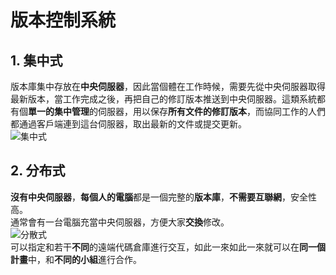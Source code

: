 ﻿# 版本控制系統
## 1. 集中式
版本庫集中存放在**中央伺服器**，因此當個體在工作時候，需要先從中央伺服器取得最新版本，當工作完成之後，再把自己的修訂版本推送到中央伺服器。這類系統都有個**單一的集中管理**的伺服器，用以保存**所有文件的修訂版本**，而協同工作的人們都通過客戶端連到這台伺服器，取出最新的文件或提交更新。  
![集中式](https://github.com/nccuSimonLee/github_note/central.png)  

## 2. 分布式
**沒有中央伺服器**，**每個人的電腦**都是一個完整的**版本庫**，**不需要互聯網**，安全性高。  
通常會有一台電腦充當中央伺服器，方便大家**交換**修改。  
![分散式](https://github.com/nccuSimonLee/github_note/distribute.png)  
可以指定和若干**不同**的遠端代碼倉庫進行交互，如此一來如此一來就可以在**同一個計畫**中，和**不同的小組**進行合作。
